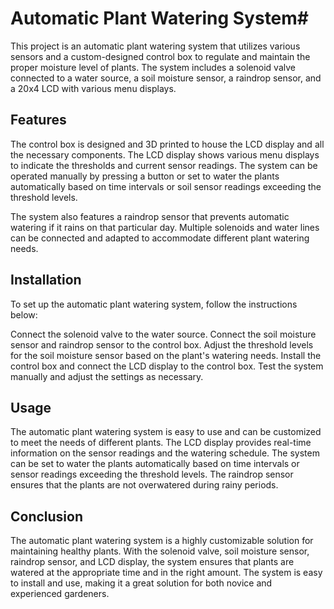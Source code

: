 # Automatic Plant Watering System#

This project is an automatic plant watering system that utilizes various sensors and a custom-designed control box to regulate and maintain the proper moisture level of plants. The system includes a solenoid valve connected to a water source, a soil moisture sensor, a raindrop sensor, and a 20x4 LCD with various menu displays.

## Features
The control box is designed and 3D printed to house the LCD display and all the necessary components. The LCD display shows various menu displays to indicate the thresholds and current sensor readings. The system can be operated manually by pressing a button or set to water the plants automatically based on time intervals or soil sensor readings exceeding the threshold levels.

The system also features a raindrop sensor that prevents automatic watering if it rains on that particular day. Multiple solenoids and water lines can be connected and adapted to accommodate different plant watering needs.

## Installation
To set up the automatic plant watering system, follow the instructions below:

Connect the solenoid valve to the water source.
Connect the soil moisture sensor and raindrop sensor to the control box.
Adjust the threshold levels for the soil moisture sensor based on the plant's watering needs.
Install the control box and connect the LCD display to the control box.
Test the system manually and adjust the settings as necessary.

## Usage
The automatic plant watering system is easy to use and can be customized to meet the needs of different plants. The LCD display provides real-time information on the sensor readings and the watering schedule. The system can be set to water the plants automatically based on time intervals or sensor readings exceeding the threshold levels. The raindrop sensor ensures that the plants are not overwatered during rainy periods.

## Conclusion
The automatic plant watering system is a highly customizable solution for maintaining healthy plants. With the solenoid valve, soil moisture sensor, raindrop sensor, and LCD display, the system ensures that plants are watered at the appropriate time and in the right amount. The system is easy to install and use, making it a great solution for both novice and experienced gardeners.
